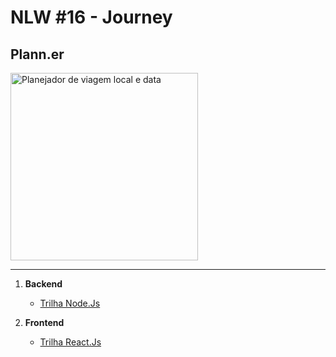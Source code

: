# NLW #16 - Journey

## Plann.er

<img src="https://github.com/oeduardots/nlw/assets/170693725/dbb237f5-681a-41d0-b379-ebddc9cc7450" alt="Planejador de viagem local e data" width="300">

***

1. **Backend**
   - [Trilha Node.Js](https://github.com/oeduardots/nlw-node-planner)

2. **Frontend**
   - [Trilha React.Js](https://github.com/oeduardots/nlw-react-planner)
